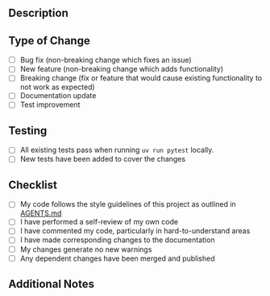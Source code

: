 ## Description
<!-- Provide a brief description of the changes in this PR -->

## Type of Change
<!-- Mark the relevant option with an "x" -->
- [ ] Bug fix (non-breaking change which fixes an issue)
- [ ] New feature (non-breaking change which adds functionality)
- [ ] Breaking change (fix or feature that would cause existing functionality to not work as expected)
- [ ] Documentation update
- [ ] Test improvement

## Testing
<!-- Describe the tests you ran to verify your changes -->
- [ ] All existing tests pass when running `uv run pytest` locally.
- [ ] New tests have been added to cover the changes

## Checklist
- [ ] My code follows the style guidelines of this project as outlined in [AGENTS.md](https://github.com/PrimeIntellect-ai/verifiers/blob/main/AGENTS.md)
- [ ] I have performed a self-review of my own code
- [ ] I have commented my code, particularly in hard-to-understand areas
- [ ] I have made corresponding changes to the documentation
- [ ] My changes generate no new warnings
- [ ] Any dependent changes have been merged and published

## Additional Notes
<!-- Add any additional notes, screenshots, or context about the PR here -->